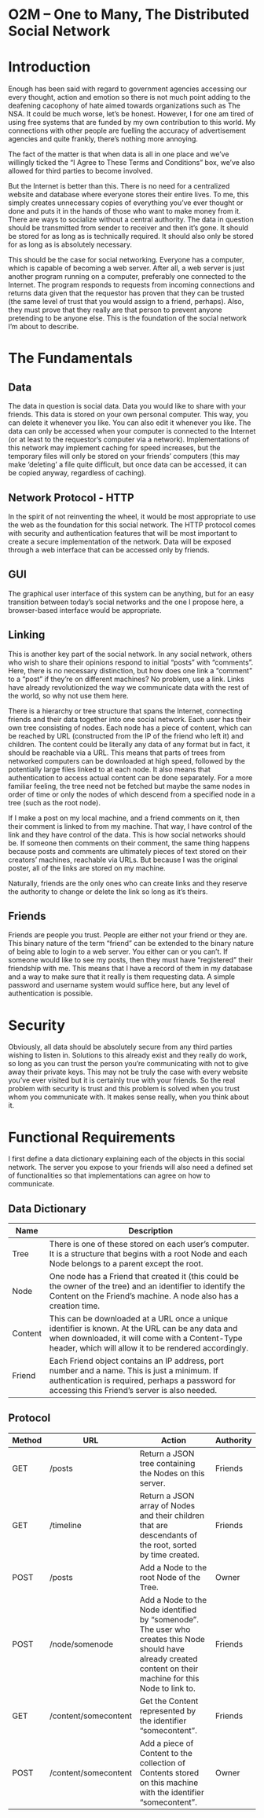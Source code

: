 
O2M – One to Many, The Distributed Social Network
==========================================================

Introduction
============

Enough has been said with regard to government agencies accessing our
every thought, action and emotion so there is not much point adding to
the deafening cacophony of hate aimed towards organizations such as The
NSA. It could be much worse, let’s be honest. However, I for one am
tired of using free systems that are funded by my own contribution to
this world. My connections with other people are fuelling the accuracy
of advertisement agencies and quite frankly, there’s nothing more
annoying.

The fact of the matter is that when data is all in one place and we’ve
willingly ticked the “I Agree to These Terms and Conditions” box, we’ve
also allowed for third parties to become involved.

But the Internet is better than this. There is no need for a centralized
website and database where everyone stores their entire lives. To me,
this simply creates unnecessary copies of everything you’ve ever thought
or done and puts it in the hands of those who want to make money from
it. There are ways to socialize without a central authority. The data in
question should be transmitted from sender to receiver and then it’s
gone. It should be stored for as long as is technically required. It
should also only be stored for as long as is absolutely necessary.

This should be the case for social networking. Everyone has a computer,
which is capable of becoming a web server. After all, a web server is
just another program running on a computer, preferably one connected to
the Internet. The program responds to requests from incoming connections
and returns data given that the requestor has proven that they can be
trusted (the same level of trust that you would assign to a friend,
perhaps). Also, they must prove that they really are that person to
prevent anyone pretending to be anyone else. This is the foundation of
the social network I’m about to describe.

The Fundamentals
================

Data
----

The data in question is social data. Data you would like to share with
your friends. This data is stored on your own personal computer. This
way, you can delete it whenever you like. You can also edit it whenever
you like. The data can only be accessed when your computer is connected
to the Internet (or at least to the requestor’s computer via a network).
Implementations of this network may implement caching for speed
increases, but the temporary files will only be stored on your friends’
computers (this may make ‘deleting’ a file quite difficult, but once
data can be accessed, it can be copied anyway, regardless of caching).

Network Protocol - HTTP
-----------------------

In the spirit of not reinventing the wheel, it would be most appropriate
to use the web as the foundation for this social network. The HTTP
protocol comes with security and authentication features that will be
most important to create a secure implementation of the network. Data
will be exposed through a web interface that can be accessed only by
friends.

GUI
---

The graphical user interface of this system can be anything, but for an
easy transition between today’s social networks and the one I propose
here, a browser-based interface would be appropriate.

Linking
-------

This is another key part of the social network. In any social network,
others who wish to share their opinions respond to initial “posts” with
“comments”. Here, there is no necessary distinction, but how does one
link a “comment” to a “post” if they’re on different machines? No
problem, use a link. Links have already revolutionized the way we
communicate data with the rest of the world, so why not use them here.

There is a hierarchy or tree structure that spans the Internet,
connecting friends and their data together into one social network. Each
user has their own tree consisting of nodes. Each node has a piece of
content, which can be reached by URL (constructed from the IP of the
friend who left it) and children. The content could be literally any
data of any format but in fact, it should be reachable via a URL. This
means that parts of trees from networked computers can be downloaded at
high speed, followed by the potentially large files linked to at each
node. It also means that authentication to access actual content can be
done separately. For a more familiar feeling, the tree need not be
fetched but maybe the same nodes in order of time or only the nodes of
which descend from a specified node in a tree (such as the root node).

If I make a post on my local machine, and a friend comments on it, then
their comment is linked to from my machine. That way, I have control of
the link and they have control of the data. This is how social networks
should be. If someone then comments on their comment, the same thing
happens because posts and comments are ultimately pieces of text stored
on their creators’ machines, reachable via URLs. But because I was the
original poster, all of the links are stored on my machine.

Naturally, friends are the only ones who can create links and they
reserve the authority to change or delete the link so long as it’s
theirs.

Friends
-------

Friends are people you trust. People are either not your friend or they
are. This binary nature of the term “friend” can be extended to the
binary nature of being able to login to a web server. You either can or
you can’t. If someone would like to see my posts, then they must have
“registered” their friendship with me. This means that I have a record
of them in my database and a way to make sure that it really is them
requesting data. A simple password and username system would suffice
here, but any level of authentication is possible.

Security 
=========

Obviously, all data should be absolutely secure from any third parties
wishing to listen in. Solutions to this already exist and they really do
work, so long as you can trust the person you’re communicating with not
to give away their private keys. This may not be truly the case with
every website you’ve ever visited but it is certainly true with your
friends. So the real problem with security is trust and this problem is
solved when you trust whom you communicate with. It makes sense really,
when you think about it.

Functional Requirements
=======================

I first define a data dictionary explaining each of the objects in this
social network. The server you expose to your friends will also need a
defined set of functionalities so that implementations can agree on how
to communicate.

Data Dictionary
---------------

 Name | Description
 -----|--------------
 Tree | There is one of these stored on each user’s computer. It is a structure that begins with a root Node and each Node belongs to a parent except the root.
 Node | One node has a Friend that created it (this could be the owner of the tree) and an identifier to identify the Content on the Friend’s machine. A node also has a creation time.
 Content | This can be downloaded at a URL once a unique identifier is known. At the URL can be any data and when downloaded, it will come with a Content-Type header, which will allow it to be rendered accordingly.
 Friend | Each Friend object contains an IP address, port number and a name. This is just a minimum. If authentication is required, perhaps a password for accessing this Friend’s server is also needed.

Protocol
--------

 Method | URL | Action | Authority 
 -------|-----|--------|----------
 GET | /posts | Return a JSON tree containing the Nodes on this server. | Friends
 GET | /timeline | Return a JSON array of Nodes and their children that are descendants of the root, sorted by time created. |Friends
 POST | /posts | Add a Node to the root Node of the Tree. | Owner
 POST | /node/somenode | Add a Node to the Node identified by “somenode”. The user who creates this Node should have already created content on their machine for this Node to link to. | Friends
 GET | /content/somecontent | Get the Content represented by the identifier “somecontent”. | Friends
 POST | /content/somecontent | Add a piece of Content to the collection of Contents stored on this machine with the identifier “somecontent”. | Owner
